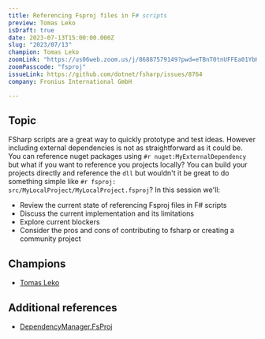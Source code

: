 ```yaml
---
title: Referencing Fsproj files in F# scripts
preview: Tomas Leko
isDraft: true
date: 2023-07-13T15:00:00.000Z
slug: "2023/07/13"
champion: Tomas Leko
zoomLink: "https://us06web.zoom.us/j/86887579149?pwd=eTBnT0tnUFFEa01YbHRYNkRnRHlXdz09"
zoomPasscode: "fsproj"
issueLink: https://github.com/dotnet/fsharp/issues/8764
company: Fronius International GmbH

---
```


## Topic

FSharp scripts are a great way to quickly prototype and test ideas. However including external dependencies is not as straightforward as it could be. You can reference nuget packages using `#r nuget:MyExternalDependency` but what if you want to reference you projects locally? You can build your projects directly and reference the `dll` but wouldn't it be great to do something simple like `#r fsproj: src/MyLocalProject/MyLocalProject.fsproj`? In this session we'll:

- Review the current state of referencing Fsproj files in F# scripts
- Discuss the current implementation and its limitations
- Explore current blockers
- Consider the pros and cons of contributing to fsharp or creating a community project

## Champions

- [Tomas Leko](https://github.com/ThisFunctionalTom)

## Additional references

- [DependencyManager.FsProj](https://github.com/ThisFunctionalTom/DependencyManager.FsProj)
